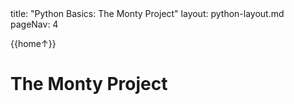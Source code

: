 <frontmatter>
title: "Python Basics: The Monty Project"
layout: python-layout.md
pageNav: 4
</frontmatter>

<div class="website-content" id="main">
<div id="toc">

{{home↑}}
  
</div>
<div id="main">

# <div class="text-white bg-primary p-1">The Monty Project</div>

<include src="../monty/monty.mbdf" />

</div>
</div>